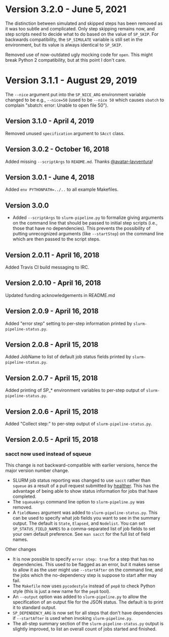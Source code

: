 # Version 3.2.0 - June 5, 2021

The distinction between simulated and skipped steps has been removed as it
was too subtle and complicated. Only step skipping remains now, and step
scripts need to decide what to do based on the value of `SP_SKIP`. For
backwards compatibility, the `SP_SIMULATE` variable is still set in the
environment, but its value is always identical to `SP_SKIP`.

Removed use of now-outdated ugly mocking code for `open`. This might break
Python 2 compatibility, but at this point I don't care.

# Version 3.1.1 - August 29, 2019

The `--nice` argument put into the `SP_NICE_ARG` environment variable
changed to be e.g., `--nice=50` (used to be `--nice 50` which causes
`sbatch` to complain "sbatch: error: Unable to open file 50").

## Version 3.1.0 - April 4, 2019

Removed unused `specification` argument to `SAcct` class.

## Version 3.0.2 - October 16, 2018

Added missing `--scriptArgs` to `README.md`. Thanks
[@avatar-lavventura](https://github.com/avatar-lavventura)!

## Version 3.0.1 - June 4, 2018

Added `env PYTHONPATH=../..` to all example Makefiles.

## Version 3.0.0

* Added `--scriptArgs` to `slurm-pipeline.py` to formalize giving arguments
  on the command line that should be passed to initial step scripts (i.e.,
  those that have no dependencies).  This prevents the possibility of
  putting unrecognized arguments (like `--startStep`) on the command line
  which are then passed to the script steps.

## Version 2.0.11 - April 16, 2018

Added Travis CI build messaging to IRC.

## Version 2.0.10 - April 16, 2018

Updated funding acknowledgements in README.md

## Version 2.0.9 - April 16, 2018

Added "error step" setting to per-step information printed by
`slurm-pipeline-status.py`.

## Version 2.0.8 - April 15, 2018

Added JobName to list of default job status fields printed by
`slurm-pipeline-status.py`.

## Version 2.0.7 - April 15, 2018

Added printing of SP_* environment variables to per-step output of
`slurm-pipeline-status.py`.

## Version 2.0.6 - April 15, 2018

Added "Collect step:" to per-step output of `slurm-pipeline-status.py`.

## Version 2.0.5 - April 15, 2018

### sacct now used instead of squeue

This change is not backward-compatible with earlier versions, hence the
major version number change.

* SLURM job status reporting was changed to use `sacct` rather than
  `squeue` as a result of a pull request submitted by
  [healther](https://github.com/healther).  This has the advantage of being
  able to show status information for jobs that have completed.
* The `squeueArgs` command line option to `slurm-pipeline.py` was removed.
* A `fieldNames` argument was added to `slurm-pipeline-status.py`. This can
  be used to specify what job fields you want to see in the summary
  output. The default is `State`, `Elapsed`, and `Nodelist`. You can set
  `SP_STATUS_FIELD_NAMES` to a comma-separated list of job fields to set
  your own default preference.  See `man sacct` for the full list of field
  names.

Other changes

* It is now possible to specify `error step: true` for a step that has no
  dependencies. This used to be flagged as an error, but it makes sense to
  allow it as the user might use `--startAfter` on the command line, and
  the jobs which the no-dependency step is suppose to start after may fail.
* The `Makefile` now uses `pycodestyle` instead of `pep8` to check Python
  style (this is just a new name for the `pep8` tool).
* An `--output` option was added to `slurm-pipeline.py` to allow the
  specification of an output file for the JSON status. The default is to
  print it to standard output.
* `SP_DEPENDENCY_ARG` is now set for all steps that don't have dependencies
  if `--startAfter` is used when invoking `slurm-pipeline.py`.
* The all-step summary section of the `slurm-pipeline-status.py` output is
  slightly improved, to list an overall count of jobs started and finished.
